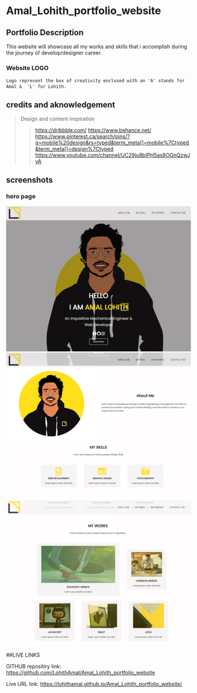 # Amal_Lohith_portfolio_website

## Portfolio Description
   This website will showcase all my works and skills that i accomplish during the journey of develop/designer career.
### Website LOGO
    Logo represent the box of creativity enclosed with an 'A' stands for Amal &  'L' for Lohith.

## credits and aknowledgement
  >Design and content inspiration
  >> https://dribbble.com/
  >> https://www.behance.net/
  >> https://www.pinterest.ca/search/pins/?q=mobile%20design&rs=typed&term_meta[]=mobile%7Ctyped&term_meta[]=design%7Ctyped
  >> https://www.youtube.com/channel/UC29ju8bIPH5as8OGnQzwJyA
  
 
  ## screenshots
  ### hero page
![heropage](image/hero_page.JPG)  
![aboutme&myskill](image/About_me_and_my_skills.JPG)
![MYWORKS](image/my_works.JPG)

##LIVE LINKS
   
   GITHUB repositiry link: https://github.com/LohithAmal/Amal_Lohith_portfolio_website
   
   Live URL link:   https://lohithamal.github.io/Amal_Lohith_portfolio_website/

